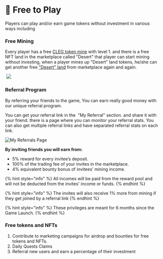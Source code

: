 # 🤑 Free to Play

Players can play and/or earn game tokens without investment in various ways including

### Free Mining

Every player has a free [CLEG token mine](../guides/buildings.md#cleg-token-mine) with level 1. and there is a free NFT land in the marketplace called "Desert" that player can start mining without investing, when a player mines up "Desert" land tokens, he/she can get another free ["Desert" land](../guides/lands.md) from marketplace again and again.

<img src="../.gitbook/assets/image (5).png" alt="" data-size="original"> ![](<../.gitbook/assets/image (2).png>)

### Referral Program

By referring your friends to the game, You can earn really good money with our unique referral program.

You can get your referral link in the <img src="../.gitbook/assets/image (4).png" alt="" data-size="line"> "My Referral" section. and share it with your friend. there is a page where you can monitor your referral stats. You can also get multiple referral links and have separated referral stats on each link.&#x20;

![My Referrals Page](<../.gitbook/assets/image (3).png>)

**By inviting friends you will earn from:**

* 5% reward for every invitee’s deposit.
* 100% of the trading fee of your invites in the marketplace.
* 4% equivalent bounty bonus of invitees’ mining income.

{% hint style="info" %}
All incomes will be paid from the reward pool and will not be deducted from the invites' income or funds.
{% endhint %}

{% hint style="info" %}
The invites will also receive 1% more from mining if they get joined by a referral link
{% endhint %}

{% hint style="info" %}
These privileges are meant for 6 months since the Game Launch.
{% endhint %}

### Free tokens and NFTs

1. Contribute to marketing campaigns for airdrop and bounties for free tokens and NFTs.
2. Daily Quests Claims
3. Referral new users and earn a percentage of their investment
